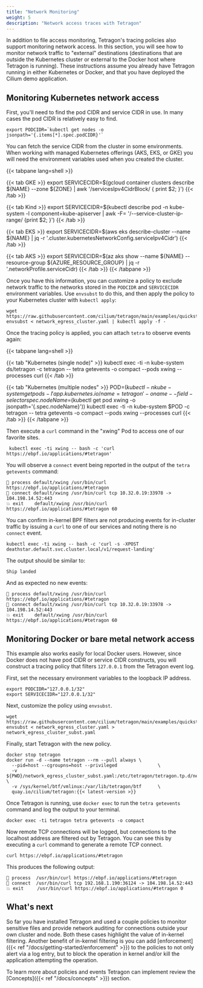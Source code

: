 ```yaml
---
title: "Network Monitoring"
weight: 5
description: "Network access traces with Tetragon"
---
```


In addition to file access monitoring, Tetragon's tracing policies also support
monitoring network access. In this section, you will see how to monitor network
traffic to "external" destinations (destinations that are outside the
Kubernetes cluster or external to the Docker host where Tetragon is running).
These instructions assume you already have Tetragon running in either
Kubernetes or Docker, and that you have deployed the Cilium demo application.

## Monitoring Kubernetes network access

First, you'll need to find the pod CIDR and service CIDR in use. In many cases
the pod CIDR is relatively easy to find.

```shell
export PODCIDR=`kubectl get nodes -o jsonpath='{.items[*].spec.podCIDR}'`
```

You can fetch the service CIDR from the cluster in some environments. When
working with managed Kubernetes offerings (AKS, EKS, or GKE) you will need the
environment variables used when you created the cluster.

{{< tabpane lang=shell >}}

{{< tab GKE >}}
export SERVICECIDR=$(gcloud container clusters describe ${NAME} --zone ${ZONE} | awk '/servicesIpv4CidrBlock/ { print $2; }')
{{< /tab >}}

{{< tab Kind >}}
export SERVICECIDR=$(kubectl describe pod -n kube-system -l component=kube-apiserver | awk -F= '/--service-cluster-ip-range/ {print $2; }')
{{< /tab >}}

{{< tab EKS >}}
export SERVICECIDR=$(aws eks describe-cluster --name ${NAME} | jq -r '.cluster.kubernetesNetworkConfig.serviceIpv4Cidr')
{{< /tab >}}

{{< tab AKS >}}
export SERVICECIDR=$(az aks show --name ${NAME} --resource-group ${AZURE_RESOURCE_GROUP} | jq -r '.networkProfile.serviceCidr)
{{< /tab >}}
{{< /tabpane >}}

Once you have this information, you can customize a policy to exclude network
traffic to the networks stored in the `PODCIDR` and `SERVICECIDR` environment
variables. Use `envsubst` to do this, and then apply the policy to your
Kubernetes cluster with `kubectl apply`:

```shell
wget https://raw.githubusercontent.com/cilium/tetragon/main/examples/quickstart/network_egress_cluster.yaml
envsubst < network_egress_cluster.yaml | kubectl apply -f -
```

Once the tracing policy is applied, you can attach `tetra` to observe events
again:

{{< tabpane lang=shell >}}

{{< tab "Kubernetes (single node)" >}}
kubectl exec -ti -n kube-system ds/tetragon -c tetragon -- tetra getevents -o compact --pods xwing --processes curl
{{< /tab >}}

{{< tab "Kubernetes (multiple nodes" >}}
POD=$(kubectl -n kube-system get pods -l 'app.kubernetes.io/name=tetragon' -o name --field-selector spec.nodeName=$(kubectl get pod xwing -o jsonpath='{.spec.nodeName}'))
kubectl exec -ti -n kube-system $POD -c tetragon -- tetra getevents -o compact --pods xwing --processes curl
{{< /tab >}}
{{< /tabpane >}}

Then execute a `curl` command in the "xwing" Pod to access one of our favorite
sites.

```shell
 kubectl exec -ti xwing -- bash -c 'curl https://ebpf.io/applications/#tetragon'
```

You will observe a `connect` event being reported in the output of the `tetra getevents` command:

```
🚀 process default/xwing /usr/bin/curl https://ebpf.io/applications/#tetragon
🔌 connect default/xwing /usr/bin/curl tcp 10.32.0.19:33978 -> 104.198.14.52:443
💥 exit    default/xwing /usr/bin/curl https://ebpf.io/applications/#tetragon 60
```

You can confirm in-kernel BPF filters are not producing events for in-cluster
traffic by issuing a `curl` to one of our services and noting there is no
`connect` event.

```shell
kubectl exec -ti xwing -- bash -c 'curl -s -XPOST deathstar.default.svc.cluster.local/v1/request-landing'
```

The output should be similar to:

```
Ship landed
```

And as expected no new events:

```
🚀 process default/xwing /usr/bin/curl https://ebpf.io/applications/#tetragon
🔌 connect default/xwing /usr/bin/curl tcp 10.32.0.19:33978 -> 104.198.14.52:443
💥 exit    default/xwing /usr/bin/curl https://ebpf.io/applications/#tetragon 60
```

## Monitoring Docker or bare metal network access

This example also works easily for local Docker users. However, since Docker
does not have pod CIDR or service CIDR constructs, you will construct a tracing
policy that filters `127.0.0.1` from the Tetragon event log.

First, set the necessary environment variables to the loopback IP address.

```shell
export PODCIDR="127.0.0.1/32"
export SERVICECIDR="127.0.0.1/32"
```

Next, customize the policy using `envsubst`.

```shell
wget https://raw.githubusercontent.com/cilium/tetragon/main/examples/quickstart/network_egress_cluster.yaml
envsubst < network_egress_cluster.yaml > network_egress_cluster_subst.yaml
```

Finally, start Tetragon with the new policy.

```shell
docker stop tetragon
docker run -d --name tetragon --rm --pull always \
  --pid=host --cgroupns=host --privileged               \
  -v ${PWD}/network_egress_cluster_subst.yaml:/etc/tetragon/tetragon.tp.d/network_egress_cluster_subst.yaml \
  -v /sys/kernel/btf/vmlinux:/var/lib/tetragon/btf      \
  quay.io/cilium/tetragon:{{< latest-version >}}
```

Once Tetragon is running, use `docker exec` to run the `tetra getevents` command
and log the output to your terminal.

```shell
docker exec -ti tetragon tetra getevents -o compact
```

Now remote TCP connections will be logged, but connections to the localhost
address are filtered out by Tetragon. You can see this by executing a `curl`
command to generate a remote TCP connect.

```shell
curl https://ebpf.io/applications/#tetragon
```

This produces the following output:

```
🚀 process  /usr/bin/curl https://ebpf.io/applications/#tetragon
🔌 connect  /usr/bin/curl tcp 192.168.1.190:36124 -> 104.198.14.52:443
💥 exit     /usr/bin/curl https://ebpf.io/applications/#tetragon 0
```

## What's next

So far you have installed Tetragon and used a couple policies to monitor
sensitive files and provide network auditing for connections outside your own
cluster and node. Both these cases highlight the value of in-kernel filtering.
Another benefit of in-kernel filtering is you can add
[enforcement]({{< ref "/docs/getting-started/enforcement" >}}) to the policies
to not only alert via a log entry, but to block the operation in kernel and/or
kill the application attempting the operation.

To learn more about policies and events Tetragon can implement review the
[Concepts]({{< ref "/docs/concepts" >}}) section.
